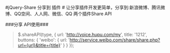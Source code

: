 #jQuery-Share 分享到 插件 #
让分享插件开发更简单，分享到:新浪微博、腾讯微博、QQ空间、人人网、微信、QQ
两个插件Share API 


###分享 API使用###

> $.shareAPI(type, {
>		url: 'http://voice.hupu.com/my',
>		title: '1212',
>		buttons: {
>			'weibo': {
>				url: 'http://service.weibo.com/share/share.php?url={url}&title={title}'
>			}
>		}
> });

